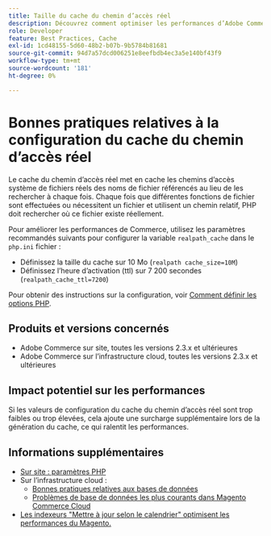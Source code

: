 ```yaml
---
title: Taille du cache du chemin d’accès réel
description: Découvrez comment optimiser les performances d’Adobe Commerce en mettant à jour la configuration du cache du chemin de navigation PHP pour utiliser les paramètres recommandés.
role: Developer
feature: Best Practices, Cache
exl-id: 1cd48155-5d60-48b2-b07b-9b5784b81681
source-git-commit: 94d7a57dcd006251e8eefbdb4ec3a5e140bf43f9
workflow-type: tm+mt
source-wordcount: '181'
ht-degree: 0%

---
```


# Bonnes pratiques relatives à la configuration du cache du chemin d’accès réel

Le cache du chemin d’accès réel met en cache les chemins d’accès système de fichiers réels des noms de fichier référencés au lieu de les rechercher à chaque fois. Chaque fois que différentes fonctions de fichier sont effectuées ou nécessitent un fichier et utilisent un chemin relatif, PHP doit rechercher où ce fichier existe réellement.

Pour améliorer les performances de Commerce, utilisez les paramètres recommandés suivants pour configurer la variable `realpath_cache` dans le `php.ini` fichier :

- Définissez la taille du cache sur 10 Mo (`realpath cache_size=10M`)
- Définissez l’heure d’activation (ttl) sur 7 200 secondes (`realpath_cache_ttl=7200`)

Pour obtenir des instructions sur la configuration, voir [Comment définir les options PHP](../../../installation/prerequisites/php-settings.md#how-to-set-php-options).

## Produits et versions concernés

- Adobe Commerce sur site, toutes les versions 2.3.x et ultérieures
- Adobe Commerce sur l’infrastructure cloud, toutes les versions 2.3.x et ultérieures

## Impact potentiel sur les performances

Si les valeurs de configuration du cache du chemin d’accès réel sont trop faibles ou trop élevées, cela ajoute une surcharge supplémentaire lors de la génération du cache, ce qui ralentit les performances.

## Informations supplémentaires

- [Sur site : paramètres PHP](../../../performance/software.md#php-settings)
- Sur l’infrastructure cloud :
   - [Bonnes pratiques relatives aux bases de données](database-on-cloud.md)
   - [Problèmes de base de données les plus courants dans Magento Commerce Cloud](../maintenance/resolve-database-performance-issues.md)
- [Les indexeurs &quot;Mettre à jour selon le calendrier&quot; optimisent les performances du Magento.](../maintenance/indexer-configuration.md)
